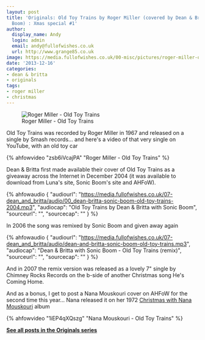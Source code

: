 ```yaml
---
layout: post
title: 'Originals: Old Toy Trains by Roger Miller (covered by Dean & Britta with Sonic
  Boom) : Xmas special #1'
author:
  display_name: Andy
  login: admin
  email: andy@fullofwishes.co.uk
  url: http://www.grange85.co.uk
image: https://media.fullofwishes.co.uk/00-misc/pictures/roger-miller-old-toy-trains-1967.jpg
date: '2013-12-16'
categories:
- dean & britta
- originals
tags:
- roger miller
- christmas
---
```

<figure class="caption aligncenter"><img src="https://media.fullofwishes.co.uk/00-misc/pictures/roger-miller-old-toy-trains-1967.jpg" alt="Roger Miller - Old Toy Trains" /><figcaption class="caption-text">Roger Miller - Old Toy Trains</figcaption></figure>
<p>Old Toy Trains was recorded by Roger Miller in 1967 and released on a single by Smash records... and here's a video of that very single on YouTube, with an old toy car</p>
{% ahfowvideo "zsb6iVcajPA" "Roger Miller - Old Toy Trains" %}
<p>Dean & Britta first made available their cover of Old Toy Trains as a giveaway across the Internet in December 2004 (it was available to download from Luna's site, Sonic Boom's site and AHFoW).</p>

 {% ahfowaudio {
  "audiourl": "https://media.fullofwishes.co.uk/07-dean_and_britta/audio/00_dean-britta-sonic-boom-old-toy-trains-2004.mp3",
  "audiocap": "Old Toy Trains by Dean & Britta with Sonic Boom",
  "sourceurl": "",
  "sourcecap": ""
  } %}

<p>In 2006 the song was remixed by Sonic Boom and given away again</p>

 {% ahfowaudio {
  "audiourl": "https://media.fullofwishes.co.uk/07-dean_and_britta/audio/dean-and-britta-sonic-boom-old-toy-trains.mp3",
  "audiocap": "Dean & Britta with Sonic Boom - Old Toy Trains (remix)",
  "sourceurl": "",
  "sourcecap": ""
  } %}

<p>And in 2007 the remix version was released as a lovely 7" single by Chimney Rocks Records on the b-side of another Christmas song He's Coming Home.</p>
<p>And as a bonus, I get to post a Nana Mouskouri cover on AHFoW for the second time this year... Nana released it on her 1972 <a href="http://www.discogs.com/Nana-Mouskouri-Christmas-With-Nana-Mouskouri/release/1461937">Christmas with Nana Mouskouri</a> album</p>
{% ahfowvideo "1iEP4qXQszg" "Nana Mouskouri - Old Toy Trains" %}
<p><strong><a href="/category/originals/" title="List: Originals">See all posts in the Originals series</a></strong></p>
